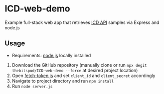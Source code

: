 # ICD-web-demo
Example full-stack web app that retrieves [ICD API](https://icd.who.int/icdapi) samples via Express and node.js

## Usage
* Requirements: [node.js](https://nodejs.org/en/) locally installed
1. Download the GitHub repository (manually clone or run `npx degit thebitspud/ICD-web-demo --force` at desired project 
location)
2. Open [fetch-token.js](fetch-token.js) and set `client_id` and `client_secret` accordingly
3. Navigate to project directory and run `npm install`
4. Run `node server.js`